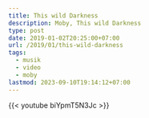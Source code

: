 ```yaml
---
title: This wild Darkness
description: Moby, This wild Darkness
type: post
date: 2019-01-02T20:25:00+07:00
url: /2019/01/this-wild-darkness
tags:
  - musik
  - video
  - moby
lastmod: 2023-09-10T19:14:12+07:00
---
```


{{< youtube biYpmT5N3Jc >}}
